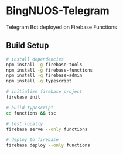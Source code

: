 # BingNUOS-Telegram
Telegram Bot deployed on Firebase Functions

## Build Setup

``` bash
# install dependencies
npm install -g firebase-tools
npm install -g firebase-functions
npm install -g firebase-admin
npm install -g typescript

# initialize firebase project
firebase init

# build typescript
cd functions && tsc

# test locally
firebase serve --only functions

# deploy to firebase
firebase deploy --only functions
```
